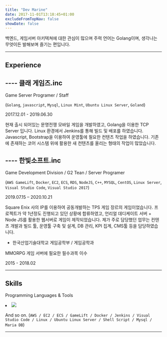 ```yaml
---
title: "Dev Marine"
date: 2017-11-01T13:18:45+01:00
excludeFromTopNav: false
showDate: false
---
```

백엔드, 게임서버 아키텍쳐에 대한 관심이 많으며 주력 언어는 Golang이며, 생각나는 무엇이든 발해보며 즐기는 편입니다.

---
Experience
---
---- 클래 게임즈.inc
----
Game Server Programer / Staff

(`Golang`, `javascript`, `Mysql`, `Linux Mint`, `Ubuntu Linux Server`, `Goland`)

2017.12.01 - 2019.06.30

현재 출시 되어있는 문명전쟁 모바일 게임을 개발하였고, Golang을 이용한 TCP Server 입니다. Linux 환경에서 Jenkins를 통해 빌드 및 배포를 하였습니다. Javascript, Bootstrap을 이용하여 운영툴에 필요한 컨텐츠 작업을 하였습니다. 기존에 존재하는 코어 시스템 위에 활용한 새 컨텐츠를 올리는 형태의 작업이 많았습니다.


---- 한빛소프트.inc
----
Game Development Division / G2 Tean / Server Programer

(`AWS GameLift`, `Docker`, `EC2`, `ECS`, `RDS`, `NodeJS`, `C++`, `MYSQL`, `CentOS`, `Linux Server`, `Visual Studio Code`, `Visual Studio 2017`)

2019.07.15 – 2020.10.21

Square Enix 사의 IP를 이용하여 공동개발하는 TPS 게임 장르의 게임이었습니다. 프로젝트가 약 1년정도 진행되고 있던 상황에 합류하였고, 언리얼 데디케이트 서버 + Node JS를 활용한 웹서버로 게임이 제작되었습니다. 제가 주로 담당했던 업무는 컨텐츠 개발과 빌드 툴, 운영툴 구축 및 설계, DB 관리, KPI 집계, CMS툴 등을 담당하였습니다.

- 한국산업기술대학교
게임공학부 / 게임공학과

MMORPG 게임 서버에 필요한 필수과목 이수

2015 - 2018.02


---
Skills
---
Programming Languages & Tools

<li class="list-inline-item"><img src="assets/img/skills.PNG" ></i></li>

And so on.
(`AWS / EC2 / ECS / GameLift / Docker / Jenkins / Visual Studio Code / Linux / Ubuntu Linux Server / Shell Script / Mysql / Maria DB`)

---
